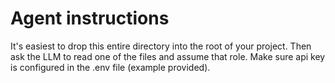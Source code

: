 # Agent instructions

It's easiest to  drop this entire directory into the root of your project. Then ask the LLM to read one of the files and assume that role. Make sure api key is configured in the .env file (example provided).
